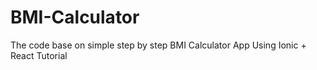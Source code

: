 # BMI-Calculator
The code base on simple step by step BMI Calculator App Using Ionic + React Tutorial
